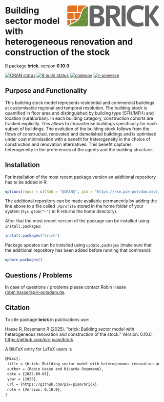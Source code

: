 # <a href=''><img src='man/figures/logo_text_wide.svg' align='right' alt='logo' height=70 /></a> Building sector model with heterogeneous renovation and construction of the stock

R package **brick**, version **0.10.0**

[![CRAN status](https://www.r-pkg.org/badges/version/brick)](https://cran.r-project.org/package=brick) [![R build status](https://github.com/pik-piam/brick/workflows/check/badge.svg)](https://github.com/pik-piam/brick/actions) [![codecov](https://codecov.io/gh/pik-piam/brick/branch/master/graph/badge.svg)](https://app.codecov.io/gh/pik-piam/brick) [![r-universe](https://pik-piam.r-universe.dev/badges/brick)](https://pik-piam.r-universe.dev/builds)

## Purpose and Functionality

This building stock model represents residential and commercial
    buildings at customisable regional and temporal resolution. The building
    stock is quantified in floor area and distinguished by building type
    (SFH/MFH) and location (rural/urban). In each building category,
    construction cohorts are tracked explicitly. This allows to characterise
    buildings specifically for each subset of buildings. The evolution of the
    building stock follows from the flows of constructed, renovated and
    demolished buildings and is optimised under cost minimisation with a benefit
    for heterogeneity in the choice of construction and renovation alternatives.
    This benefit captures heterogeneity in the preferences of the agents and
    the building structure.


## Installation

For installation of the most recent package version an additional repository has to be added in R:

```r
options(repos = c(CRAN = "@CRAN@", pik = "https://rse.pik-potsdam.de/r/packages"))
```
The additional repository can be made available permanently by adding the line above to a file called `.Rprofile` stored in the home folder of your system (`Sys.glob("~")` in R returns the home directory).

After that the most recent version of the package can be installed using `install.packages`:

```r 
install.packages("brick")
```

Package updates can be installed using `update.packages` (make sure that the additional repository has been added before running that command):

```r 
update.packages()
```

## Questions / Problems

In case of questions / problems please contact Robin Hasse <robin.hasse@pik-potsdam.de>.

## Citation

To cite package **brick** in publications use:

Hasse R, Rosemann R (2025). "brick: Building sector model with heterogeneous renovation and construction of the stock." Version: 0.10.0, <https://github.com/pik-piam/brick>.

A BibTeX entry for LaTeX users is

 ```latex
@Misc{,
  title = {brick: Building sector model with heterogeneous renovation and construction of the stock},
  author = {Robin Hasse and Ricarda Rosemann},
  date = {2025-09-03},
  year = {2025},
  url = {https://github.com/pik-piam/brick},
  note = {Version: 0.10.0},
}
```
